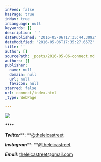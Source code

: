 ```yaml
---
inFeed: false
hasPage: true
inNav: true
inLanguage: null
keywords: []
description: ' '
datePublished: '2016-05-06T17:35:44.309Z'
dateModified: '2016-05-06T17:35:27.657Z'
title: ''
author: []
sourcePath: _posts/2016-05-06-connect.md
authors: []
publisher:
  name: null
  domain: null
  url: null
  favicon: null
starred: false
url: connect/index.html
_type: WebPage

---
```

![](https://the-grid-user-content.s3-us-west-2.amazonaws.com/057a3a2b-baa6-4b58-a7ca-0d2e9cb96c7e.png)

_****_

_**Twitter**_**: **[@theleicastreet][0]

_**Instagram**_**: **[@theleicastreet][1]

**_Email_**: [theleicastreet@gmail.com][2]

[0]: https://twitter.com/theleicastreet
[1]: https://www.instagram.com/theleicastreet/
[2]: theleicastree@gmail.com
